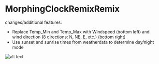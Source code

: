 # MorphingClockRemixRemix

changes/additional features:

- Replace Temp_Min and Temp_Max with Windspeed (bottom left) and wind direction (8 directions: N, NE, E, etc.) (bottom right)
- Use sunset and sunrise times from weatherdata to determine day/night mode

![alt text](https://raw.githubusercontent.com/kolle86/MorphingClockRemixRemix/master/MorphingClockRemix.jpg)
